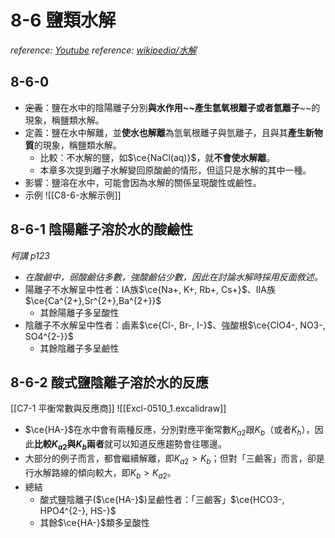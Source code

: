 # 8-6 鹽類水解
*reference: [Youtube](https://youtu.be/OQ6LYZsKOYI?si=-Al2bRykZmR9q-pO)*
*reference: [wikipedia/水解](https://zh.m.wikipedia.org/zh-tw/%E6%B0%B4%E8%A7%A3)*
## 8-6-0
- ~~定義~~：鹽在水中的陰陽離子分別**與水作用~~產生氫氧根離子或者氫離子**~~的現象，稱鹽類水解。
- 定義：鹽在水中解離，並**使水也解離**為氫氧根離子與氫離子，且與其**產生新物質**的現象，稱鹽類水解。
	- 比較：不水解的鹽，如$\ce{NaCl(aq)}$，就**不會使水解離**。
	- 本章多次提到離子水解變回原酸鹼的情形，但這只是水解的其中一種。
- 影響：鹽溶在水中，可能會因為水解的關係呈現酸性或鹼性。
- 示例 ![[C8-6-水解示例]]

## 8-6-1 陰陽離子溶於水的酸鹼性
*柯講 p123*
- *在酸鹼中，弱酸鹼佔多數，強酸鹼佔少數，因此在討論水解時採用反面敘述。*
- 陽離子不水解呈中性者：IA族$\ce{Na+, K+, Rb+, Cs+}$、IIA族$\ce{Ca^{2+},Sr^{2+},Ba^{2+}}$
	- 其餘陽離子多呈酸性
- 陰離子不水解呈中性者：鹵素$\ce{Cl-, Br-, I-}$、強酸根$\ce{ClO4-, NO3-, SO4^{2-}}$
	- 其餘陰離子多呈鹼性

## 8-6-2 酸式鹽陰離子溶於水的反應
[[C7-1 平衡常數與反應商]]
![[Excl-0510_1.excalidraw]]
- $\ce{HA-}$在水中會有兩種反應，分別對應平衡常數$K_{a2}$跟$K_b$（或者$K_h$），因此**比較$K_{a2}$與$K_b$兩者**就可以知道反應趨勢會往哪邊。
- 大部分的例子而言，都會繼續解離，即$K_{a2}\gt K_b$；但對「三鹼客」而言，卻是行水解路線的傾向較大，即$K_b\gt K_{a2}$。
- 總結
	- 酸式鹽陰離子($\ce{HA-}$)呈鹼性者：「三鹼客」$\ce{HCO3-, HPO4^{2-}, HS-}$
	- 其餘$\ce{HA-}$類多呈酸性
